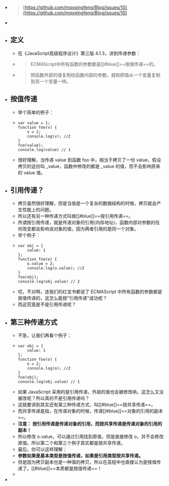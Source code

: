 - > [https://github.com/mqyqingfeng/Blog/issues/10](https://github.com/mqyqingfeng/Blog/issues/10)
-
- ## 定义
	- 在《JavaScript高级程序设计》第三版 4.1.3，讲到传递参数：
	- > ECMAScript中所有函数的参数都是[[#blue]]==按值传递==的。
	- > 把函数外部的值复制给函数内部的参数，就和把值从一个变量复制到另一个变量一样。
- ## 按值传递
	- 举个简单的例子：
	- ```
	  var value = 1;
	  function foo(v) {
	      v = 2;
	      console.log(v); //2
	  }
	  foo(value);
	  console.log(value) // 1
	  ```
	- 很好理解，当传递 value 到函数 foo 中，相当于拷贝了一份 value，假设拷贝的这份叫 _value，函数中修改的都是 _value 的值，而不会影响原来的 value 值。
- ## 引用传递？
	- 拷贝虽然很好理解，但是当值是一个复杂的数据结构的时候，拷贝就会产生性能上的问题。
	- 所以还有另一种传递方式叫做[[#blue]]==按引用传递==。
	- 所谓按引用传递，就是传递对象的引用(内存地址)，函数内部对参数的任何改变都会影响该对象的值，因为两者引用的是同一个对象。
	- 举个例子：
	- ```
	  var obj = {
	      value: 1
	  };
	  function foo(o) {
	      o.value = 2;
	      console.log(o.value); //2
	  }
	  foo(obj);
	  console.log(obj.value) // 2
	  ```
	- 哎，不对啊，连我们的红宝书都说了 ECMAScript 中所有函数的参数都是按值传递的，这怎么能按"引用传递"成功呢？
	- 而这究竟是不是引用传递呢？
- ## 第三种传递方式
	- 不急，让我们再看个例子：
	- ```
	  var obj = {
	      value: 1
	  };
	  function foo(o) {
	      o = 2;
	      console.log(o); //2
	  }
	  foo(obj);
	  console.log(obj.value) // 1
	  ```
	- 如果 JavaScript 采用的是引用传递，外层的值也会被修改呐，这怎么又没被改呢？所以真的不是引用传递吗？
	- 这就要讲到其实还有第三种传递方式，叫[[#blue]]==按共享传递==。
	- 而共享传递是指，在传递对象的时候，传递[[#blue]]==对象的引用的副本==。
	- **注意： 按引用传递是传递对象的引用，而按共享传递是传递对象的引用的副本！**
	- 所以修改 o.value，可以通过引用找到原值，但是直接修改 o，并不会修改原值。所以第二个和第三个例子其实都是按共享传递。
	- 最后，你可以这样理解：
	- **参数如果是基本类型是按值传递，如果是引用类型按共享传递。**
	- 但是因为拷贝副本也是一种值的拷贝，所以在高程中也直接认为是按值传递了。[[#blue]]==本质都是按值传递==！
	-
-